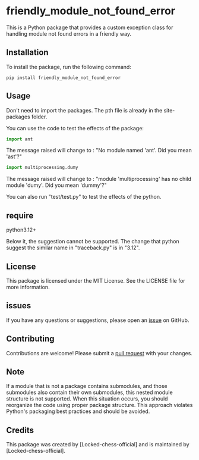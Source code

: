 # friendly_module_not_found_error

This is a Python package that provides a custom exception class for handling module not found errors in a friendly way.

## Installation

To install the package, run the following command:

```cmd/bash
pip install friendly_module_not_found_error
```

## Usage

Don't need to import the packages. The pth file is already in the site-packages folder.

You can use the code to test the effects of the package:

```python
import ant
```

The message raised will change to : "No module named 'ant'. Did you mean 'ast'?"

```python
import multiprocessing.dumy
```

The message raised will change to : "module 'multiprocessing' has no child module 'dumy'. Did you mean 'dummy'?"

You can also run "test/test.py" to test the effects of the python.

## require

python3.12+

Below it, the suggestion cannot be supported. The change that python suggest the similar name in "traceback.py" is in "3.12".

## License

This package is licensed under the MIT License. See the LICENSE file for more information.

## issues

If you have any questions or suggestions, please open an [issue](https://github.com/Locked-chess-official/friendly_module_not_found_error/issues) on GitHub.

## Contributing

Contributions are welcome! Please submit a [pull request](https://github.com/Locked-chess-official/friendly_module_not_found_error/pulls) with your changes.

## Note

If a module that is not a package contains submodules, and those submodules also contain their own submodules, this nested module structure is not supported.
When this situation occurs, you should reorganize the code using proper package structure. This approach violates Python's packaging best practices and should be avoided.

## Credits

This package was created by [Locked-chess-official] and is maintained by [Locked-chess-official].